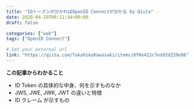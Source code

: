 ```yaml
---
title: "IDトークンが分かればOpenID Connectが分かる by Qiita"
date: 2020-04-10T08:11:34+09:00
draft: false

categories: ["web"]
tags: ["OpenID Connect"]

# Set your external url
link: "https://qiita.com/TakahikoKawasaki/items/8f0e422c7edd2d220e06"
---
```


**この記事からわかること**

- ID Token の具体的な中身、何を示すものなか
- JWS, JWE, JWK, JWT の違いと特徴
- ID クレーム が示すもの
